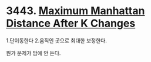 # 3443. [Maximum Manhattan Distance After K Changes](./3443.cpp)

1.단이동한다
2.움직인 곳으로 최대한 보정한다.

뭔가 문제가 맘에 안 든다.
